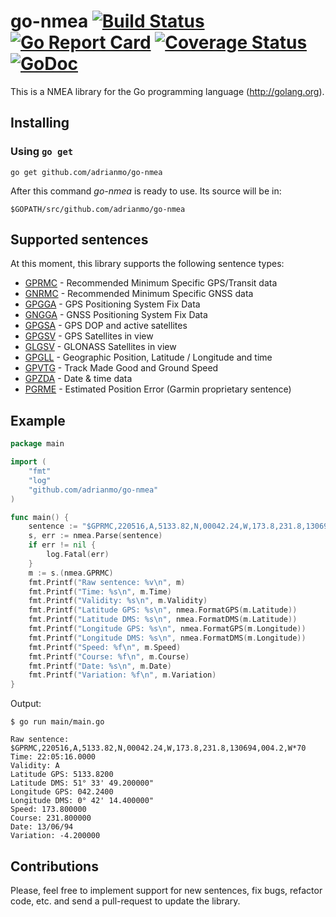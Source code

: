 # go-nmea [![Build Status](https://travis-ci.org/adrianmo/go-nmea.svg?branch=master)](https://travis-ci.org/adrianmo/go-nmea) [![Go Report Card](https://goreportcard.com/badge/github.com/adrianmo/go-nmea)](https://goreportcard.com/report/github.com/adrianmo/go-nmea) [![Coverage Status](https://coveralls.io/repos/adrianmo/go-nmea/badge.svg?branch=master&service=github)](https://coveralls.io/github/adrianmo/go-nmea?branch=master) [![GoDoc](https://godoc.org/github.com/adrianmo/go-nmea?status.svg)](https://godoc.org/github.com/adrianmo/go-nmea)

This is a NMEA library for the Go programming language (http://golang.org).

## Installing

### Using `go get`

    go get github.com/adrianmo/go-nmea

After this command *go-nmea* is ready to use. Its source will be in:

    $GOPATH/src/github.com/adrianmo/go-nmea

## Supported sentences

At this moment, this library supports the following sentence types:

- [GPRMC](http://aprs.gids.nl/nmea/#rmc) - Recommended Minimum Specific GPS/Transit data
- [GNRMC](http://aprs.gids.nl/nmea/#rmc) - Recommended Minimum Specific GNSS data
- [GPGGA](http://aprs.gids.nl/nmea/#gga) - GPS Positioning System Fix Data
- [GNGGA](http://aprs.gids.nl/nmea/#gga) - GNSS Positioning System Fix Data
- [GPGSA](http://aprs.gids.nl/nmea/#gsa) - GPS DOP and active satellites
- [GPGSV](http://aprs.gids.nl/nmea/#gsv) - GPS Satellites in view
- [GLGSV](http://aprs.gids.nl/nmea/#gsv) - GLONASS Satellites in view
- [GPGLL](http://aprs.gids.nl/nmea/#gll) - Geographic Position, Latitude / Longitude and time
- [GPVTG](http://aprs.gids.nl/nmea/#vtg) - Track Made Good and Ground Speed
- [GPZDA](http://aprs.gids.nl/nmea/#zda) - Date & time data
- [PGRME](http://aprs.gids.nl/nmea/#rme) - Estimated Position Error (Garmin proprietary sentence)


## Example

```go
package main

import (
	"fmt"
	"log"
	"github.com/adrianmo/go-nmea"
)

func main() {
	sentence := "$GPRMC,220516,A,5133.82,N,00042.24,W,173.8,231.8,130694,004.2,W*70"
	s, err := nmea.Parse(sentence)
	if err != nil {
		log.Fatal(err)
	}
	m := s.(nmea.GPRMC)
	fmt.Printf("Raw sentence: %v\n", m)
	fmt.Printf("Time: %s\n", m.Time)
	fmt.Printf("Validity: %s\n", m.Validity)
	fmt.Printf("Latitude GPS: %s\n", nmea.FormatGPS(m.Latitude))
	fmt.Printf("Latitude DMS: %s\n", nmea.FormatDMS(m.Latitude))
	fmt.Printf("Longitude GPS: %s\n", nmea.FormatGPS(m.Longitude))
	fmt.Printf("Longitude DMS: %s\n", nmea.FormatDMS(m.Longitude))
	fmt.Printf("Speed: %f\n", m.Speed)
	fmt.Printf("Course: %f\n", m.Course)
	fmt.Printf("Date: %s\n", m.Date)
	fmt.Printf("Variation: %f\n", m.Variation)
}
```

Output:

```
$ go run main/main.go

Raw sentence: $GPRMC,220516,A,5133.82,N,00042.24,W,173.8,231.8,130694,004.2,W*70
Time: 22:05:16.0000
Validity: A
Latitude GPS: 5133.8200
Latitude DMS: 51° 33' 49.200000"
Longitude GPS: 042.2400
Longitude DMS: 0° 42' 14.400000"
Speed: 173.800000
Course: 231.800000
Date: 13/06/94
Variation: -4.200000
```

## Contributions

Please, feel free to implement support for new sentences, fix bugs, refactor code, etc. and send a pull-request to update the library.
